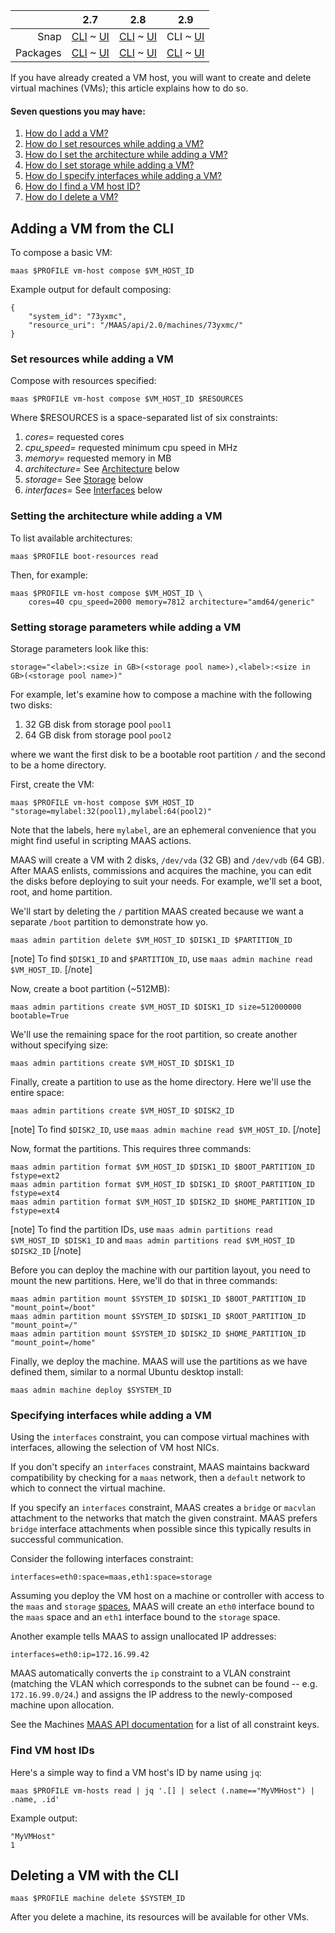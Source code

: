 <!-- deb-2-7-cli
||2.7|2.8|2.9|
|-----:|:-----:|:-----:|:-----:|
|Snap|[CLI](/t/creating-and-deleting-vms/2574) ~ [UI](/t/creating-and-deleting-vms/2575)|[CLI](/t/creating-and-deleting-vms/2576) ~ [UI](/t/creating-and-deleting-vms/2577)|[CLI](/t/creating-and-deleting-vms/2578) ~ [UI](/t/creating-and-deleting-vms/2579)|
|Packages|CLI ~ [UI](/t/creating-and-deleting-vms/2581)|[CLI](/t/creating-and-deleting-vms/2582) ~ [UI](/t/creating-and-deleting-vms/2583)|[CLI](/t/creating-and-deleting-vms/2584) ~ [UI](/t/creating-and-deleting-vms/2585)|
 deb-2-7-cli -->

<!-- deb-2-7-ui
||2.7|2.8|2.9|
|-----:|:-----:|:-----:|:-----:|
|Snap|[CLI](/t/creating-and-deleting-vms/2574) ~ [UI](/t/creating-and-deleting-vms/2575)|[CLI](/t/creating-and-deleting-vms/2576) ~ [UI](/t/creating-and-deleting-vms/2577)|[CLI](/t/creating-and-deleting-vms/2578) ~ [UI](/t/creating-and-deleting-vms/2579)|
|Packages|[CLI](/t/creating-and-deleting-vms/2580) ~ UI|[CLI](/t/creating-and-deleting-vms/2582) ~ [UI](/t/creating-and-deleting-vms/2583)|[CLI](/t/creating-and-deleting-vms/2584) ~ [UI](/t/creating-and-deleting-vms/2585)|
 deb-2-7-ui -->

<!-- deb-2-8-cli
||2.7|2.8|2.9|
|-----:|:-----:|:-----:|:-----:|
|Snap|[CLI](/t/creating-and-deleting-vms/2574) ~ [UI](/t/creating-and-deleting-vms/2575)|[CLI](/t/creating-and-deleting-vms/2576) ~ [UI](/t/creating-and-deleting-vms/2577)|[CLI](/t/creating-and-deleting-vms/2578) ~ [UI](/t/creating-and-deleting-vms/2579)|
|Packages|[CLI](/t/creating-and-deleting-vms/2580) ~ [UI](/t/creating-and-deleting-vms/2581)|CLI ~ [UI](/t/creating-and-deleting-vms/2583)|[CLI](/t/creating-and-deleting-vms/2584) ~ [UI](/t/creating-and-deleting-vms/2585)|
 deb-2-8-cli -->

<!-- deb-2-8-ui
||2.7|2.8|2.9|
|-----:|:-----:|:-----:|:-----:|
|Snap|[CLI](/t/creating-and-deleting-vms/2574) ~ [UI](/t/creating-and-deleting-vms/2575)|[CLI](/t/creating-and-deleting-vms/2576) ~ [UI](/t/creating-and-deleting-vms/2577)|[CLI](/t/creating-and-deleting-vms/2578) ~ [UI](/t/creating-and-deleting-vms/2579)|
|Packages|[CLI](/t/creating-and-deleting-vms/2580) ~ [UI](/t/creating-and-deleting-vms/2581)|[CLI](/t/creating-and-deleting-vms/2582) ~ UI|[CLI](/t/creating-and-deleting-vms/2584) ~ [UI](/t/creating-and-deleting-vms/2585)|
 deb-2-8-ui -->

<!-- deb-2-9-cli
||2.7|2.8|2.9|
|-----:|:-----:|:-----:|:-----:|
|Snap|[CLI](/t/creating-and-deleting-vms/2574) ~ [UI](/t/creating-and-deleting-vms/2575)|[CLI](/t/creating-and-deleting-vms/2576) ~ [UI](/t/creating-and-deleting-vms/2577)|[CLI](/t/creating-and-deleting-vms/2578) ~ [UI](/t/creating-and-deleting-vms/2579)|
|Packages|[CLI](/t/creating-and-deleting-vms/2580) ~ [UI](/t/creating-and-deleting-vms/2581)|[CLI](/t/creating-and-deleting-vms/2582) ~ [UI](/t/creating-and-deleting-vms/2583)|CLI ~ [UI](/t/creating-and-deleting-vms/2585)|
 deb-2-9-cli -->

<!-- deb-2-9-ui
||2.7|2.8|2.9|
|-----:|:-----:|:-----:|:-----:|
|Snap|[CLI](/t/creating-and-deleting-vms/2574) ~ [UI](/t/creating-and-deleting-vms/2575)|[CLI](/t/creating-and-deleting-vms/2576) ~ [UI](/t/creating-and-deleting-vms/2577)|[CLI](/t/creating-and-deleting-vms/2578) ~ [UI](/t/creating-and-deleting-vms/2579)|
|Packages|[CLI](/t/creating-and-deleting-vms/2580) ~ [UI](/t/creating-and-deleting-vms/2581)|[CLI](/t/creating-and-deleting-vms/2582) ~ [UI](/t/creating-and-deleting-vms/2583)|[CLI](/t/creating-and-deleting-vms/2584) ~ UI|
 deb-2-9-ui -->

<!-- snap-2-7-cli
||2.7|2.8|2.9|
|-----:|:-----:|:-----:|:-----:|
|Snap|CLI ~ [UI](/t/creating-and-deleting-vms/2575)|[CLI](/t/creating-and-deleting-vms/2576) ~ [UI](/t/creating-and-deleting-vms/2577)|[CLI](/t/creating-and-deleting-vms/2578) ~ [UI](/t/creating-and-deleting-vms/2579)|
|Packages|[CLI](/t/creating-and-deleting-vms/2580) ~ [UI](/t/creating-and-deleting-vms/2581)|[CLI](/t/creating-and-deleting-vms/2582) ~ [UI](/t/creating-and-deleting-vms/2583)|[CLI](/t/creating-and-deleting-vms/2584) ~ [UI](/t/creating-and-deleting-vms/2585)|
 snap-2-7-cli -->

<!-- snap-2-7-ui
||2.7|2.8|2.9|
|-----:|:-----:|:-----:|:-----:|
|Snap|[CLI](/t/creating-and-deleting-vms/2574) ~ UI|[CLI](/t/creating-and-deleting-vms/2576) ~ [UI](/t/creating-and-deleting-vms/2577)|[CLI](/t/creating-and-deleting-vms/2578) ~ [UI](/t/creating-and-deleting-vms/2579)|
|Packages|[CLI](/t/creating-and-deleting-vms/2580) ~ [UI](/t/creating-and-deleting-vms/2581)|[CLI](/t/creating-and-deleting-vms/2582) ~ [UI](/t/creating-and-deleting-vms/2583)|[CLI](/t/creating-and-deleting-vms/2584) ~ [UI](/t/creating-and-deleting-vms/2585)|
 snap-2-7-ui -->

<!-- snap-2-8-cli
||2.7|2.8|2.9|
|-----:|:-----:|:-----:|:-----:|
|Snap|[CLI](/t/creating-and-deleting-vms/2574) ~ [UI](/t/creating-and-deleting-vms/2575)|CLI ~ [UI](/t/creating-and-deleting-vms/2577)|[CLI](/t/creating-and-deleting-vms/2578) ~ [UI](/t/creating-and-deleting-vms/2579)|
|Packages|[CLI](/t/creating-and-deleting-vms/2580) ~ [UI](/t/creating-and-deleting-vms/2581)|[CLI](/t/creating-and-deleting-vms/2582) ~ [UI](/t/creating-and-deleting-vms/2583)|[CLI](/t/creating-and-deleting-vms/2584) ~ [UI](/t/creating-and-deleting-vms/2585)|
 snap-2-8-cli -->

<!-- snap-2-8-ui
||2.7|2.8|2.9|
|-----:|:-----:|:-----:|:-----:|
|Snap|[CLI](/t/creating-and-deleting-vms/2574) ~ [UI](/t/creating-and-deleting-vms/2575)|[CLI](/t/creating-and-deleting-vms/2576) ~ UI|[CLI](/t/creating-and-deleting-vms/2578) ~ [UI](/t/creating-and-deleting-vms/2579)|
|Packages|[CLI](/t/creating-and-deleting-vms/2580) ~ [UI](/t/creating-and-deleting-vms/2581)|[CLI](/t/creating-and-deleting-vms/2582) ~ [UI](/t/creating-and-deleting-vms/2583)|[CLI](/t/creating-and-deleting-vms/2584) ~ [UI](/t/creating-and-deleting-vms/2585)|
 snap-2-8-ui -->

||2.7|2.8|2.9|
|-----:|:-----:|:-----:|:-----:|
|Snap|[CLI](/t/creating-and-deleting-vms/2574) ~ [UI](/t/creating-and-deleting-vms/2575)|[CLI](/t/creating-and-deleting-vms/2576) ~ [UI](/t/creating-and-deleting-vms/2577)|CLI ~ [UI](/t/creating-and-deleting-vms/2579)|
|Packages|[CLI](/t/creating-and-deleting-vms/2580) ~ [UI](/t/creating-and-deleting-vms/2581)|[CLI](/t/creating-and-deleting-vms/2582) ~ [UI](/t/creating-and-deleting-vms/2583)|[CLI](/t/creating-and-deleting-vms/2584) ~ [UI](/t/creating-and-deleting-vms/2585)|

<!-- snap-2-9-ui
||2.7|2.8|2.9|
|-----:|:-----:|:-----:|:-----:|
|Snap|[CLI](/t/creating-and-deleting-vms/2574) ~ [UI](/t/creating-and-deleting-vms/2575)|[CLI](/t/creating-and-deleting-vms/2576) ~ [UI](/t/creating-and-deleting-vms/2577)|[CLI](/t/creating-and-deleting-vms/2578) ~ UI|
|Packages|[CLI](/t/creating-and-deleting-vms/2580) ~ [UI](/t/creating-and-deleting-vms/2581)|[CLI](/t/creating-and-deleting-vms/2582) ~ [UI](/t/creating-and-deleting-vms/2583)|[CLI](/t/creating-and-deleting-vms/2584) ~ [UI](/t/creating-and-deleting-vms/2585)|
 snap-2-9-ui -->

If you have already created a VM host, you will want to create and delete virtual machines (VMs); this article explains how to do so.

<!-- snap-2-7-ui snap-2-8-ui snap-2-9-ui deb-2-7-ui deb-2-8-ui deb-2-9-ui

#### Two questions you may have:

1. [How do I add a VM?](#heading--add-vm-from-ui)
2. [How do I delete a VM?](#heading--delete-a-machine)

<h2 id="heading--add-vm-from-ui">Adding a VM from the Web UI</h2>

While on VM host's details view, select 'Compose' from the 'Take action' drop-down menu to compose a machine.

<a href="https://discourse.maas.io/uploads/default/original/1X/937726bb839eefb28e9297e8f97bd48556c1014c.jpeg" target = "_blank"><img src="https://discourse.maas.io/uploads/default/original/1X/937726bb839eefb28e9297e8f97bd48556c1014c.jpeg"></a> 

You can choose which storage pool to use from a drop-down list. 

Click the 'Compose machine' button when you're finished. MAAS will present the VM host detail view. In a few moments, your new machine will be auto-commissioned. The 'Machines' page will reflect this as well.

MAAS will deduct the new machine's resources from the VM host's resources:

<a href="https://discourse.maas.io/uploads/default/original/1X/3b621ab0e7b4f6a86963d2b7c50b677b815956ab.jpeg" target = "_blank"><img src="https://discourse.maas.io/uploads/default/original/1X/3b621ab0e7b4f6a86963d2b7c50b677b815956ab.jpeg"></a> 

<h2 id="heading--delete-a-machine">Deleting a VM from the Web UI</h2>

To delete a VM, delete it as you would any other MAAS machine. Select the desired machine from the list of machines and select 'Delete' from the 'Take Action' menu.

<a href="https://discourse.maas.io/uploads/default/original/1X/34d3f5fcd8a86bfa827bab5383209ea9ca117f50.jpeg" target = "_blank"><img src="https://discourse.maas.io/uploads/default/original/1X/34d3f5fcd8a86bfa827bab5383209ea9ca117f50.jpeg"></a> 
snap-2-7-ui snap-2-8-ui snap-2-9-ui deb-2-7-ui deb-2-8-ui deb-2-9-ui -->


#### Seven questions you may have:

1. [How do I add a VM?](#heading--adding-a-vm-from-the-cli)
2. [How do I set resources while adding a VM?](#heading--set-resources)
3. [How do I set the architecture while adding a VM?](#heading--architecture)
4. [How do I set storage while adding a VM?](#heading--storage)
5. [How do I specify interfaces while adding a VM?](#heading--interfaces)
6. [How do I find a VM host ID?](#heading--find-vm-host-ids)
7. [How do I delete a VM?](#heading--delete-a-vm)

<h2 id="heading--adding-a-vm-from-the-cli">Adding a VM from the CLI</h2>

To compose a basic VM:

    maas $PROFILE vm-host compose $VM_HOST_ID

Example output for default composing:

    {
        "system_id": "73yxmc",
        "resource_uri": "/MAAS/api/2.0/machines/73yxmc/"
    }

<h3 id="heading--set-resources">Set resources while adding a VM</h3>

Compose with resources specified:

    maas $PROFILE vm-host compose $VM_HOST_ID $RESOURCES

Where $RESOURCES is a space-separated list of six constraints:

1. *cores=* requested cores
2. *cpu_speed=* requested minimum cpu speed in MHz
3. *memory=* requested memory in MB
4. *architecture=* See [Architecture](#heading--architecture) below 
5. *storage=* See [Storage](#heading--storage) below
6. *interfaces=* See [Interfaces](#heading--interfaces) below

<h3 id="heading--architecture">Setting the architecture while adding a VM</h3>

To list available architectures:

    maas $PROFILE boot-resources read

Then, for example:

    maas $PROFILE vm-host compose $VM_HOST_ID \
        cores=40 cpu_speed=2000 memory=7812 architecture="amd64/generic"

<h3 id="heading--storage">Setting storage parameters while adding a VM</h3>

Storage parameters look like this:

    storage="<label>:<size in GB>(<storage pool name>),<label>:<size in GB>(<storage pool name>)"

For example, let's examine how to compose a machine with the following two disks:

1.   32 GB disk from storage pool `pool1`
2.   64 GB disk from storage pool `pool2`

where we want the first disk to be a bootable root partition `/` and the second to be a home directory.

First, create the VM:

    maas $PROFILE vm-host compose $VM_HOST_ID "storage=mylabel:32(pool1),mylabel:64(pool2)"

Note that the labels, here `mylabel`, are an ephemeral convenience that you might find useful in scripting MAAS actions.

MAAS will create a VM with 2 disks, `/dev/vda` (32 GB) and `/dev/vdb` (64 GB). After MAAS enlists, commissions and acquires the machine, you can edit the disks before deploying to suit your needs. For example, we'll set a boot, root, and home partition.

We'll start by deleting the `/` partition MAAS created because we want a separate `/boot` partition to demonstrate how yo.

    maas admin partition delete $VM_HOST_ID $DISK1_ID $PARTITION_ID

[note]
To find `$DISK1_ID` and `$PARTITION_ID`, use `maas admin machine read $VM_HOST_ID`.
[/note]

Now, create a boot partition (~512MB):

    maas admin partitions create $VM_HOST_ID $DISK1_ID size=512000000 bootable=True

We'll use the remaining space for the root partition, so create another without specifying size:

    maas admin partitions create $VM_HOST_ID $DISK1_ID

Finally, create a partition to use as the home directory. Here we'll use the entire space:

    maas admin partitions create $VM_HOST_ID $DISK2_ID

[note]
To find `$DISK2_ID`, use `maas admin machine read $VM_HOST_ID`.
[/note]

Now, format the partitions. This requires three commands:

    maas admin partition format $VM_HOST_ID $DISK1_ID $BOOT_PARTITION_ID fstype=ext2
    maas admin partition format $VM_HOST_ID $DISK1_ID $ROOT_PARTITION_ID fstype=ext4
    maas admin partition format $VM_HOST_ID $DISK2_ID $HOME_PARTITION_ID fstype=ext4

[note]
To find the partition IDs, use `maas admin partitions read $VM_HOST_ID $DISK1_ID` and `maas admin partitions read $VM_HOST_ID $DISK2_ID`
[/note]

Before you can deploy the machine with our partition layout, you need to mount the new partitions. Here, we'll do that in three commands:

    maas admin partition mount $SYSTEM_ID $DISK1_ID $BOOT_PARTITION_ID     "mount_point=/boot"
    maas admin partition mount $SYSTEM_ID $DISK1_ID $ROOT_PARTITION_ID "mount_point=/"
    maas admin partition mount $SYSTEM_ID $DISK2_ID $HOME_PARTITION_ID "mount_point=/home"

Finally, we deploy the machine. MAAS will use the partitions as we have defined them, similar to a normal Ubuntu desktop install:

    maas admin machine deploy $SYSTEM_ID

<h3 id="heading--interfaces">Specifying interfaces while adding a VM</h3>

Using the `interfaces` constraint, you can compose virtual machines with interfaces, allowing the selection of VM host NICs.

If you don't specify an `interfaces` constraint, MAAS maintains backward compatibility by checking for a `maas` network, then a `default` network to which to connect the virtual machine.

If you specify an `interfaces` constraint, MAAS creates a `bridge` or `macvlan` attachment to the networks that match the given constraint. MAAS prefers `bridge` interface attachments when possible since this typically results in successful communication.

Consider the following interfaces constraint:

    interfaces=eth0:space=maas,eth1:space=storage

Assuming you deploy the VM host on a machine or controller with access to the `maas` and `storage` [spaces](/t/concepts-and-terms/785#heading--spaces), MAAS will create an `eth0` interface bound to the `maas` space and an `eth1` interface bound to the `storage` space.

Another example tells MAAS to assign unallocated IP addresses:

    interfaces=eth0:ip=172.16.99.42

MAAS automatically converts the `ip` constraint to a VLAN constraint (matching the VLAN which corresponds to the subnet can be found -- e.g. `172.16.99.0/24`.) and assigns the IP address to the newly-composed machine upon allocation.

See the Machines [MAAS API documentation](https://maas.io/docs/api#machines) for a list of all constraint keys.

<h3 id="heading--find-vm-host-ids">Find VM host IDs</h3>

Here's a simple way to find a VM host's ID by name using `jq`:

    maas $PROFILE vm-hosts read | jq '.[] | select (.name=="MyVMHost") | .name, .id'

Example output:

    "MyVMHost"
    1

<h2 id="heading--delete-a-vm">Deleting a VM with the CLI</h2>

    maas $PROFILE machine delete $SYSTEM_ID

After you delete a machine, its resources will be available for other VMs.